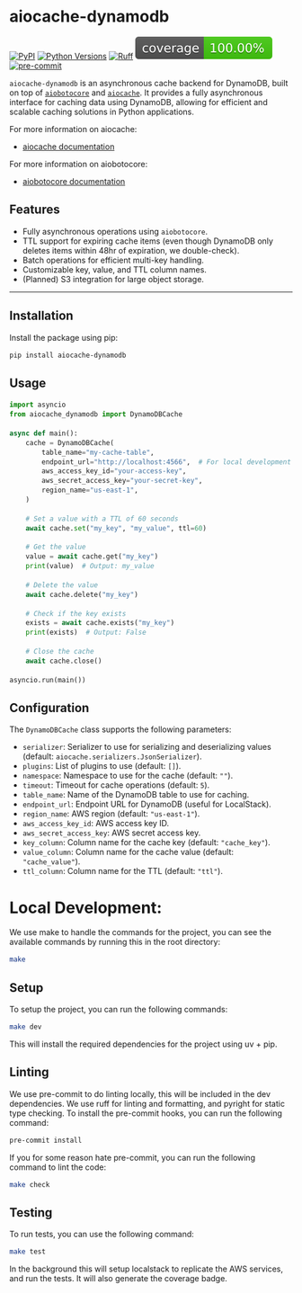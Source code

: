 # aiocache-dynamodb

[![PyPI](https://img.shields.io/pypi/v/aiocache-dynamodb)](https://pypi.org/project/aiocache-dynamodb/)
[![Python Versions](https://img.shields.io/pypi/pyversions/aiocache-dynamodb)](https://pypi.org/project/aiocache-dynamodb/)
[![Ruff](https://img.shields.io/endpoint?url=https://raw.githubusercontent.com/astral-sh/ruff/main/assets/badge/v2.json)](https://github.com/astral-sh/ruff)
[![Coverage Status](./coverage-badge.svg?dummy=8484744)](./coverage-badge.svg)
[![pre-commit](https://img.shields.io/badge/pre--commit-enabled-brightgreen?logo=pre-commit&logoColor=white)](https://github.com/pre-commit/pre-commit)

`aiocache-dynamodb` is an asynchronous cache backend for DynamoDB, built on top of [`aiobotocore`](https://github.com/aio-libs/aiobotocore) and [`aiocache`](https://github.com/aio-libs/aiocache). It provides a fully asynchronous interface for caching data using DynamoDB, allowing for efficient and scalable caching solutions in Python applications.

For more information on aiocache:
- [aiocache documentation](https://aiocache.readthedocs.io/en/latest/)

For more information on aiobotocore:
- [aiobotocore documentation](https://aiobotocore.readthedocs.io/en/latest/)

## Features

- Fully asynchronous operations using `aiobotocore`.
- TTL support for expiring cache items (even though DynamoDB only deletes items within 48hr of expiration, we double-check).
- Batch operations for efficient multi-key handling.
- Customizable key, value, and TTL column names.
- (Planned) S3 integration for large object storage.
---

## Installation

Install the package using pip:

```bash
pip install aiocache-dynamodb
```

## Usage
```python
import asyncio
from aiocache_dynamodb import DynamoDBCache

async def main():
    cache = DynamoDBCache(
        table_name="my-cache-table",
        endpoint_url="http://localhost:4566",  # For local development
        aws_access_key_id="your-access-key",
        aws_secret_access_key="your-secret-key",
        region_name="us-east-1",
    )

    # Set a value with a TTL of 60 seconds
    await cache.set("my_key", "my_value", ttl=60)

    # Get the value
    value = await cache.get("my_key")
    print(value)  # Output: my_value

    # Delete the value
    await cache.delete("my_key")

    # Check if the key exists
    exists = await cache.exists("my_key")
    print(exists)  # Output: False

    # Close the cache
    await cache.close()

asyncio.run(main())
```

## Configuration
The `DynamoDBCache` class supports the following parameters:

- `serializer`: Serializer to use for serializing and deserializing values (default: `aiocache.serializers.JsonSerializer`).
- `plugins`: List of plugins to use (default: `[]`).
- `namespace`: Namespace to use for the cache (default: `""`).
- `timeout`: Timeout for cache operations (default: `5`).
- `table_name`: Name of the DynamoDB table to use for caching.
- `endpoint_url`: Endpoint URL for DynamoDB (useful for LocalStack).
- `region_name`: AWS region (default: `"us-east-1"`).
- `aws_access_key_id`: AWS access key ID.
- `aws_secret_access_key`: AWS secret access key.
- `key_column`: Column name for the cache key (default: `"cache_key"`).
- `value_column`: Column name for the cache value (default: `"cache_value"`).
- `ttl_column`: Column name for the TTL (default: `"ttl"`).


# Local Development:
We use make to handle the commands for the project, you can see the available commands by running this in the root directory:
```bash
make
```

## Setup
To setup the project, you can run the following commands:
```bash
make dev
```
This will install the required dependencies for the project using uv + pip.

## Linting
We use pre-commit to do linting locally, this will be included in the dev dependencies.
We use ruff for linting and formatting, and pyright for static type checking.
To install the pre-commit hooks, you can run the following command:
```bash
pre-commit install
```
If you for some reason hate pre-commit, you can run the following command to lint the code:
```bash
make check
```

## Testing
To run tests, you can use the following command:
```bash
make test
```
In the background this will setup localstack to replicate the AWS services, and run the tests.
It will also generate the coverage badge.